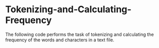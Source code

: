 # Tokenizing-and-Calculating-Frequency
The following code performs the task of tokenizing and calculating the frequency of the words and characters in a text file.
